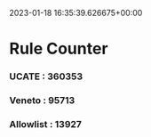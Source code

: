 2023-01-18 16:35:39.626675+00:00
# Rule Counter 
 ### UCATE : 360353

 ### Veneto : 95713

 ### Allowlist : 13927